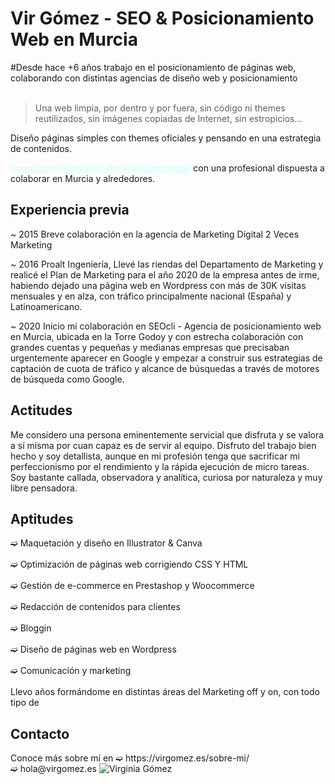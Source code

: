 <div>
<h1> Vir Gómez - SEO & Posicionamiento Web en Murcia</h1>
#Desde hace +6 años trabajo en el posicionamiento de páginas web, colaborando con distintas agencias de diseño web y posicionamiento
<br><br>
<blockquote>Una web limpia, por dentro y por fuera, sin código ni themes reutilizados, sin imágenes copiadas de Internet, sin estropicios…</blockquote>

<p>Diseño páginas simples con themes oficiales y pensando en una estrategia de contenidos.</p>
<a style="color: #ccffff;" title="➫ Te ayudo a crear landigns y páginas como plataformas de atracción en las que se mueve tu potencial cliente para generar clics por búsquedas concretas en busca de generar resultados ya sean de branding, rentabilidad, conversión o fidelización." href="https://virgomez.es/marketing-digital/">Conoce mi visión 360º del marketing digital</a> con una profesional dispuesta a colaborar en Murcia y alrededores.

<h2>Experiencia previa</h2>

<p>~ 2015 Breve colaboración en la agencia de Marketing Digital 2 Veces Marketing</p>

<p>~ 2016 Proalt Ingeniería, Llevé las riendas del Departamento de Marketing y realicé el Plan de Marketing para el año 2020 de la empresa antes de irme, habiendo dejado una página web en Wordpress con más de 30K visitas mensuales y en alza, con tráfico principalmente nacional (España) y Latinoamericano.</p>

<p>~ 2020 Inicio mi colaboración en SEOcli - Agencia de posicionamiento web en Murcia, ubicada en la Torre Godoy y con estrecha colaboración con grandes cuentas y pequeñas y medianas empresas que precisaban urgentemente aparecer en Google y empezar a construir sus estrategias de captación de cuota de tráfico y alcance de búsquedas a través de motores de búsqueda como Google.</p>

<h2>Actitudes</h2>
Me considero una persona eminentemente servicial que disfruta y se valora a sí misma por cuan capaz es de servir al equipo. 
Disfruto del trabajo bien hecho y soy detallista, aunque en mi profesión tenga que sacrificar mi perfeccionismo por el rendimiento y la rápida ejecución de micro tareas.
Soy bastante callada, observadora y analítica, curiosa por naturaleza y muy libre pensadora. 

<h2>Aptitudes</h2>
➫ Maquetación y diseño en Illustrator & Canva<br><br>
➫ Optimización de páginas web corrigiendo CSS Y HTML<br><br>
➫ Gestión de e-commerce en Prestashop y Woocommerce<br><br>
➫ Redacción de contenidos para clientes<br><br>
➫ Bloggin<br><br>
➫ Diseño de páginas web en Wordpress<br><br>
➫ Comunicación y marketing<br><br>
Llevo años formándome en distintas áreas del Marketing off y on, con todo tipo de 

<h2>Contacto</h2>
Conoce más sobre mí en ➫ https://virgomez.es/sobre-mi/
<br>➫ hola@virgomez.es
<img class="header-image" alt="Virginia Gómez" src="https://virgomez.es/wp-content/uploads/2019/08/cropped-Sin-título-1-1.png" title="Virginia Gómez">
</div>

